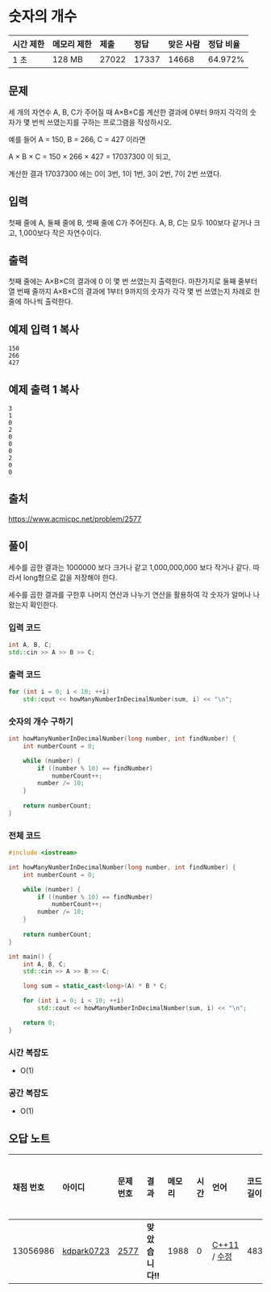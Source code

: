 # 숫자의 개수

| 시간 제한 | 메모리 제한 | 제출  | 정답  | 맞은 사람 | 정답 비율 |
| :-------- | :---------- | :---- | :---- | :-------- | :-------- |
| 1 초      | 128 MB      | 27022 | 17337 | 14668     | 64.972%   |

## 문제

세 개의 자연수 A, B, C가 주어질 때 A×B×C를 계산한 결과에 0부터 9까지 각각의 숫자가 몇 번씩 쓰였는지를 구하는 프로그램을 작성하시오.

예를 들어 A = 150, B = 266, C = 427 이라면 

A × B × C = 150 × 266 × 427 = 17037300 이 되고, 

계산한 결과 17037300 에는 0이 3번, 1이 1번, 3이 2번, 7이 2번 쓰였다.

## 입력

첫째 줄에 A, 둘째 줄에 B, 셋째 줄에 C가 주어진다. A, B, C는 모두 100보다 같거나 크고, 1,000보다 작은 자연수이다.

## 출력

첫째 줄에는 A×B×C의 결과에 0 이 몇 번 쓰였는지 출력한다. 마찬가지로 둘째 줄부터 열 번째 줄까지 A×B×C의 결과에 1부터 9까지의 숫자가 각각 몇 번 쓰였는지 차례로 한 줄에 하나씩 출력한다.



## 예제 입력 1 복사

```
150
266
427
```

## 예제 출력 1 복사

```
3
1
0
2
0
0
0
2
0
0
```



## 출처

<https://www.acmicpc.net/problem/2577>



## 풀이

세수를 곱한 결과는 1000000 보다 크거나 같고 1,000,000,000 보다 작거나 같다. 따라서 long형으로 값을 저장해야 한다.

세수를 곱한 결과를 구한후 나머지 연산과 나누기 연산을 활용하여 각 숫자가 알머나 나왔는지 확인한다.



### 입력 코드

```c++
int A, B, C;
std::cin >> A >> B >> C;
```

### 출력 코드

```c++
for (int i = 0; i < 10; ++i) 
    std::cout << howManyNumberInDecimalNumber(sum, i) << "\n";
```



### 숫자의 개수 구하기

```c++
int howManyNumberInDecimalNumber(long number, int findNumber) {
    int numberCount = 0;

    while (number) {
        if ((number % 10) == findNumber)
            numberCount++;
        number /= 10;
    }
    
    return numberCount;
}
```



### 전체 코드

```c++
#include <iostream>

int howManyNumberInDecimalNumber(long number, int findNumber) {
    int numberCount = 0;

    while (number) {
        if ((number % 10) == findNumber)
            numberCount++;
        number /= 10;
    }
    
    return numberCount;
}

int main() {
    int A, B, C;
    std::cin >> A >> B >> C;

    long sum = static_cast<long>(A) * B * C;

    for (int i = 0; i < 10; ++i) 
        std::cout << howManyNumberInDecimalNumber(sum, i) << "\n";

    return 0;
}
```



### 시간 복잡도

- O(1)

### 공간 복잡도

- O(1)

  

## 오답 노트

| 채점 번호 | 아이디                                                | 문제 번호                                    | 결과             | 메모리 | 시간 | 언어                                                         | 코드 길이 | 제출한 시간                                                  |
| :-------- | :---------------------------------------------------- | :------------------------------------------- | :--------------- | :----- | :--- | :----------------------------------------------------------- | :-------- | :----------------------------------------------------------- |
| 13056986  | [kdpark0723](https://www.acmicpc.net/user/kdpark0723) | [2577](https://www.acmicpc.net/problem/2577) | **맞았습니다!!** | 1988   | 0    | [C++11](https://www.acmicpc.net/source/13056986) / [수정](https://www.acmicpc.net/submit/2577/13056986) | 483       | [3분 전](https://www.acmicpc.net/status?user_id=kdpark0723&problem_id=2577&from_mine=1#) |

